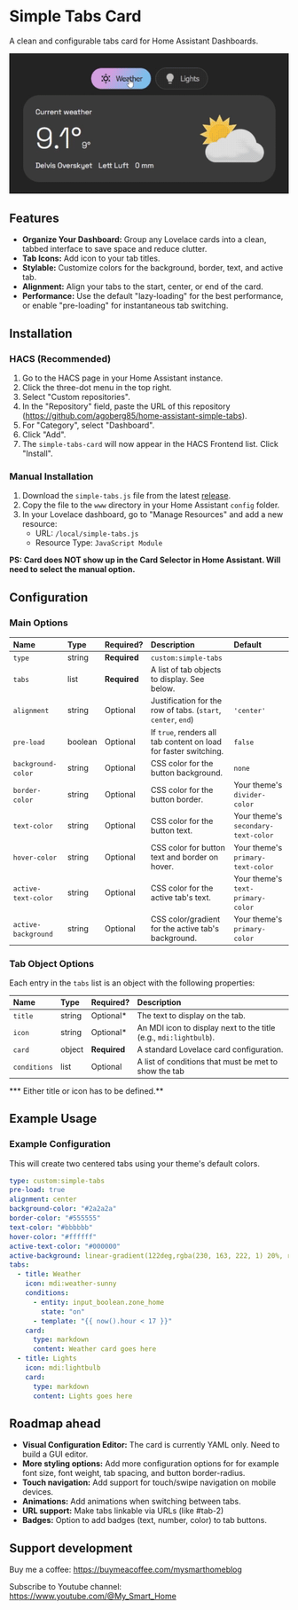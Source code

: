 # Simple Tabs Card

A clean and configurable tabs card for Home Assistant Dashboards.

![Simple Tabs Card Screenshot](https://raw.githubusercontent.com/agoberg85/home-assistant-simple-tabs/main/simple-tabs-gif.gif)

## Features

- **Organize Your Dashboard:** Group any Lovelace cards into a clean, tabbed interface to save space and reduce clutter.
- **Tab Icons:** Add icon to your tab titles.
- **Stylable:** Customize colors for the background, border, text, and active tab.
- **Alignment:** Align your tabs to the start, center, or end of the card.
- **Performance:** Use the default "lazy-loading" for the best performance, or enable "pre-loading" for instantaneous tab switching.

## Installation

### HACS (Recommended)

1.  Go to the HACS page in your Home Assistant instance.
2.  Click the three-dot menu in the top right.
3.  Select "Custom repositories".
4.  In the "Repository" field, paste the URL of this repository (https://github.com/agoberg85/home-assistant-simple-tabs).
5.  For "Category", select "Dashboard".
6.  Click "Add".
7.  The `simple-tabs-card` will now appear in the HACS Frontend list. Click "Install".

### Manual Installation

1.  Download the `simple-tabs.js` file from the latest [release](https://github.com/agoberg85/home-assistant-simple-tabs/releases).
2.  Copy the file to the `www` directory in your Home Assistant `config` folder.
3.  In your Lovelace dashboard, go to "Manage Resources" and add a new resource:
    - URL: `/local/simple-tabs.js`
    - Resource Type: `JavaScript Module`

**PS: Card does NOT show up in the Card Selector in Home Assistant. Will need to select the manual option.**

## Configuration

### Main Options

| Name | Type | Required? | Description | Default |
| :--- | :--- | :--- | :--- | :--- |
| `type` | string | **Required** | `custom:simple-tabs` | |
| `tabs` | list | **Required** | A list of tab objects to display. See below. | |
| `alignment` | string | Optional | Justification for the row of tabs. (`start`, `center`, `end`) | `'center'` |
| `pre-load` | boolean | Optional | If `true`, renders all tab content on load for faster switching. | `false` |
| `background-color`| string | Optional | CSS color for the button background. | `none` |
| `border-color` | string | Optional | CSS color for the button border. | Your theme's `divider-color` |
| `text-color` | string | Optional | CSS color for the button text. | Your theme's `secondary-text-color`|
| `hover-color` | string | Optional | CSS color for button text and border on hover. | Your theme's `primary-text-color`|
| `active-text-color`| string | Optional | CSS color for the active tab's text. | Your theme's `text-primary-color`|
| `active-background`| string | Optional | CSS color/gradient for the active tab's background. | Your theme's `primary-color` |

### Tab Object Options

Each entry in the `tabs` list is an object with the following properties:

| Name | Type | Required? | Description |
| :--- | :--- | :--- | :--- |
| `title` | string | Optional* | The text to display on the tab. |
| `icon` | string | Optional* | An MDI icon to display next to the title (e.g., `mdi:lightbulb`). |
| `card` | object | **Required** | A standard Lovelace card configuration. |
| `conditions` | list | Optional | A list of conditions that must be met to show the tab |

*** Either title or icon has to be defined.**

## Example Usage

### Example Configuration

This will create two centered tabs using your theme's default colors.

```yaml
type: custom:simple-tabs
pre-load: true
alignment: center
background-color: "#2a2a2a"
border-color: "#555555"
text-color: "#bbbbbb"
hover-color: "#ffffff"
active-text-color: "#000000"
active-background: linear-gradient(122deg,rgba(230, 163, 222, 1) 20%, rgba(0, 212, 255, 1) 150%)
tabs:
  - title: Weather
    icon: mdi:weather-sunny
    conditions:
      - entity: input_boolean.zone_home
        state: "on"
      - template: "{{ now().hour < 17 }}"    
    card:
      type: markdown
      content: Weather card goes here
  - title: Lights
    icon: mdi:lightbulb
    card:
      type: markdown
      content: Lights goes here
```

## Roadmap ahead

- **Visual Configuration Editor:** The card is currently YAML only. Need to build a GUI editor.
- **More styling options:** Add more configuration options for for example font size, font weight, tab spacing, and button border-radius.
- **Touch navigation:** Add support for touch/swipe navigation on mobile devices.
- **Animations:** Add animations when switching between tabs.
- **URL support:** Make tabs linkable via URLs (like #tab-2)
- **Badges:** Option to add badges (text, number, color) to tab buttons.

## Support development

Buy me a coffee: https://buymeacoffee.com/mysmarthomeblog

Subscribe to Youtube channel: https://www.youtube.com/@My_Smart_Home

